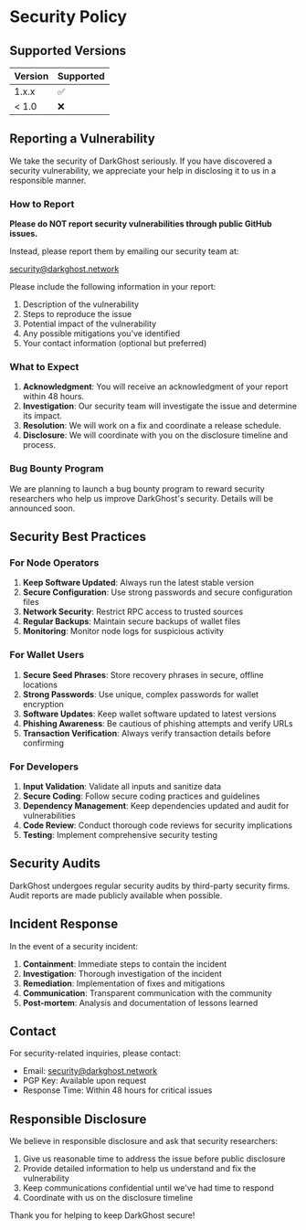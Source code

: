 # Security Policy

## Supported Versions

| Version | Supported          |
| ------- | ------------------ |
| 1.x.x   | :white_check_mark: |
| < 1.0   | :x:                |

## Reporting a Vulnerability

We take the security of DarkGhost seriously. If you have discovered a security vulnerability, we appreciate your help in disclosing it to us in a responsible manner.

### How to Report

**Please do NOT report security vulnerabilities through public GitHub issues.**

Instead, please report them by emailing our security team at:

security@darkghost.network

Please include the following information in your report:

1. Description of the vulnerability
2. Steps to reproduce the issue
3. Potential impact of the vulnerability
4. Any possible mitigations you've identified
5. Your contact information (optional but preferred)

### What to Expect

1. **Acknowledgment**: You will receive an acknowledgment of your report within 48 hours.
2. **Investigation**: Our security team will investigate the issue and determine its impact.
3. **Resolution**: We will work on a fix and coordinate a release schedule.
4. **Disclosure**: We will coordinate with you on the disclosure timeline and process.

### Bug Bounty Program

We are planning to launch a bug bounty program to reward security researchers who help us improve DarkGhost's security. Details will be announced soon.

## Security Best Practices

### For Node Operators

1. **Keep Software Updated**: Always run the latest stable version
2. **Secure Configuration**: Use strong passwords and secure configuration files
3. **Network Security**: Restrict RPC access to trusted sources
4. **Regular Backups**: Maintain secure backups of wallet files
5. **Monitoring**: Monitor node logs for suspicious activity

### For Wallet Users

1. **Secure Seed Phrases**: Store recovery phrases in secure, offline locations
2. **Strong Passwords**: Use unique, complex passwords for wallet encryption
3. **Software Updates**: Keep wallet software updated to latest versions
4. **Phishing Awareness**: Be cautious of phishing attempts and verify URLs
5. **Transaction Verification**: Always verify transaction details before confirming

### For Developers

1. **Input Validation**: Validate all inputs and sanitize data
2. **Secure Coding**: Follow secure coding practices and guidelines
3. **Dependency Management**: Keep dependencies updated and audit for vulnerabilities
4. **Code Review**: Conduct thorough code reviews for security implications
5. **Testing**: Implement comprehensive security testing

## Security Audits

DarkGhost undergoes regular security audits by third-party security firms. Audit reports are made publicly available when possible.

## Incident Response

In the event of a security incident:

1. **Containment**: Immediate steps to contain the incident
2. **Investigation**: Thorough investigation of the incident
3. **Remediation**: Implementation of fixes and mitigations
4. **Communication**: Transparent communication with the community
5. **Post-mortem**: Analysis and documentation of lessons learned

## Contact

For security-related inquiries, please contact:

- Email: security@darkghost.network
- PGP Key: Available upon request
- Response Time: Within 48 hours for critical issues

## Responsible Disclosure

We believe in responsible disclosure and ask that security researchers:

1. Give us reasonable time to address the issue before public disclosure
2. Provide detailed information to help us understand and fix the vulnerability
3. Keep communications confidential until we've had time to respond
4. Coordinate with us on the disclosure timeline

Thank you for helping to keep DarkGhost secure!
